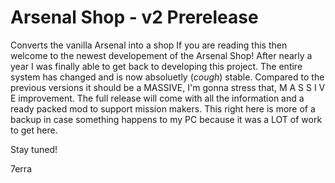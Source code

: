 # Arsenal Shop - v2 Prerelease
Converts the vanilla Arsenal into a shop
If you are reading this then welcome to the newest developement of the Arsenal Shop! After nearly a year I was finally able to get back to developing this project. The entire system has changed and is now absoluetly (*cough*) stable. Compared to the previous versions it should be a MASSIVE, I'm gonna stress that, M A S S I V E improvement. The full release will come with all the information and a ready packed mod to support mission makers. This right here is more of a backup in case something happens to my PC because it was a LOT of work to get here.

Stay tuned!

7erra
